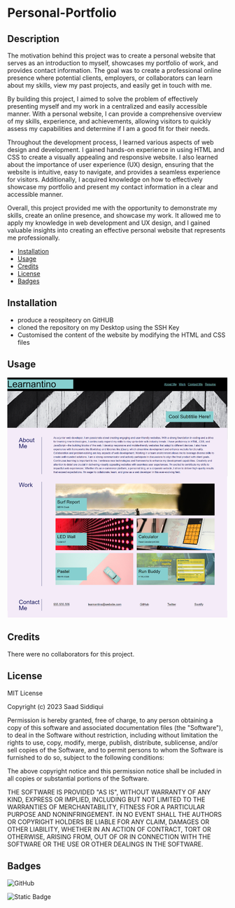 # Personal-Portfolio
## Description
The motivation behind this project was to create a personal website that serves as an introduction to myself, showcases my portfolio of work, and provides contact information. The goal was to create a professional online presence where potential clients, employers, or collaborators can learn about my skills, view my past projects, and easily get in touch with me.

By building this project, I aimed to solve the problem of effectively presenting myself and my work in a centralized and easily accessible manner. With a personal website, I can provide a comprehensive overview of my skills, experience, and achievements, allowing visitors to quickly assess my capabilities and determine if I am a good fit for their needs.

Throughout the development process, I learned various aspects of web design and development. I gained hands-on experience in using HTML and CSS to create a visually appealing and responsive website. I also learned about the importance of user experience (UX) design, ensuring that the website is intuitive, easy to navigate, and provides a seamless experience for visitors. Additionally, I acquired knowledge on how to effectively showcase my portfolio and present my contact information in a clear and accessible manner.

Overall, this project provided me with the opportunity to demonstrate my skills, create an online presence, and showcase my work. It allowed me to apply my knowledge in web development and UX design, and I gained valuable insights into creating an effective personal website that represents me professionally.

- [Installation](#installation)
- [Usage](#usage)
- [Credits](#credits)
- [License](#license)
- [Badges](#badges)

## Installation
- produce a reospiteory on GitHUB
- cloned the repository on my Desktop using the SSH Key
- Customised the content of the website by modifying the HTML and CSS files

## Usage
![website_image](./assets/images/Personal-Portfolio.png)

## Credits
There were no collaborators for this project.

## License
MIT License

Copyright (c) 2023 Saad Siddiqui

Permission is hereby granted, free of charge, to any person obtaining a copy
of this software and associated documentation files (the "Software"), to deal
in the Software without restriction, including without limitation the rights
to use, copy, modify, merge, publish, distribute, sublicense, and/or sell
copies of the Software, and to permit persons to whom the Software is
furnished to do so, subject to the following conditions:

The above copyright notice and this permission notice shall be included in all
copies or substantial portions of the Software.

THE SOFTWARE IS PROVIDED "AS IS", WITHOUT WARRANTY OF ANY KIND, EXPRESS OR
IMPLIED, INCLUDING BUT NOT LIMITED TO THE WARRANTIES OF MERCHANTABILITY,
FITNESS FOR A PARTICULAR PURPOSE AND NONINFRINGEMENT. IN NO EVENT SHALL THE
AUTHORS OR COPYRIGHT HOLDERS BE LIABLE FOR ANY CLAIM, DAMAGES OR OTHER
LIABILITY, WHETHER IN AN ACTION OF CONTRACT, TORT OR OTHERWISE, ARISING FROM,
OUT OF OR IN CONNECTION WITH THE SOFTWARE OR THE USE OR OTHER DEALINGS IN THE
SOFTWARE.

## Badges
![GitHub](https://img.shields.io/github/license/mashape/apistatus)

![Static Badge](https://img.shields.io/badge/Thankyou_for_visiting-red)

